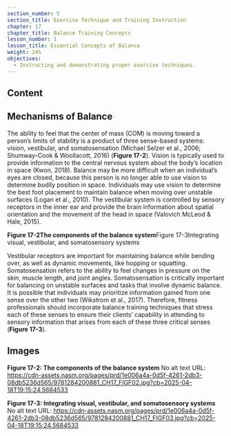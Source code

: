 ```yaml
---
section_number: 5
section_title: Exercise Technique and Training Instruction
chapter: 17
chapter_title: Balance Training Concepts
lesson_number: 1
lesson_title: Essential Concepts of Balance
weight: 24%
objectives:
  - Instructing and demonstrating proper exercise techniques.
---
```


## Content
## Mechanisms of Balance

The ability to feel that the center of mass (COM) is moving toward a person’s limits of stability is a product of three sense-based systems: vision, vestibular, and somatosensation (Michael Selzer et al., 2006; Shumway-Cook & Woollacott, 2016) (**Figure 17-2**). Vision is typically used to provide information to the central nervous system about the body’s location in space (Kwon, 2018). Balance may be more difficult when an individual’s eyes are closed, because this person is no longer able to use vision to determine bodily position in space. Individuals may use vision to determine the best foot placement to maintain balance when moving over unstable surfaces (Logan et al., 2010). The vestibular system is controlled by sensory receptors in the inner ear and provide the brain information about spatial orientation and the movement of the head in space (Valovich McLeod & Hale, 2015).

**Figure 17-2The components of the balance system**Figure 17-3Integrating visual, vestibular, and somatosensory systems

Vestibular receptors are important for maintaining balance while bending over, as well as dynamic movements, like hopping or squatting. Somatosensation refers to the ability to feel changes in pressure on the skin, muscle length, and joint angles. Somatosensation is critically important for balancing on unstable surfaces and tasks that involve dynamic balance. It is possible that individuals may prioritize information gained from one sense over the other two (Wikstrom et al., 2017). Therefore, fitness professionals should incorporate balance training techniques that stress each of these senses to ensure their clients’ capability in attending to sensory information that arises from each of these three critical senses (**Figure 17-3**).

## Images

**Figure 17-2: The components of the balance system**
No alt text
URL: https://cdn-assets.nasm.org/pages/prd/1e006a4a-0d5f-4261-2db3-08db5236d565/9781284200881_CH17_FIGF02.jpg?cb=2025-04-18T19:15:24.5684533

**Figure 17-3: Integrating visual, vestibular, and somatosensory systems**
No alt text
URL: https://cdn-assets.nasm.org/pages/prd/1e006a4a-0d5f-4261-2db3-08db5236d565/9781284200881_CH17_FIGF03.jpg?cb=2025-04-18T19:15:24.5684533